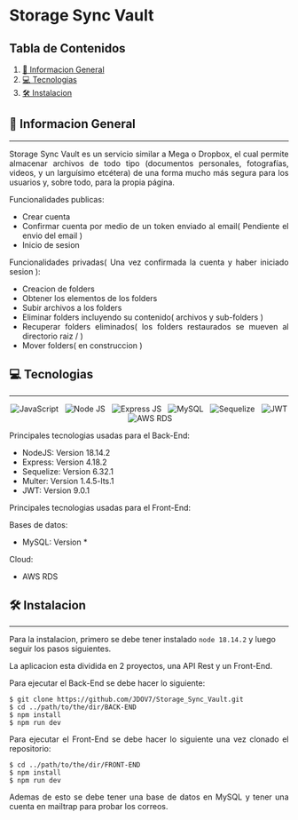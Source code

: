# Storage Sync Vault

## Tabla de Contenidos

1. [🚀 Informacion General](#-informacion-general)
2. [💻 Tecnologias](#-tecnologias)
3. [🛠️ Instalacion](#%EF%B8%8F-instalacion)

## 🚀 Informacion General

---

<p align="justify">
Storage Sync Vault es un servicio similar a Mega o Dropbox, el cual permite almacenar archivos de todo tipo (documentos personales, fotografías, videos, y un larguísimo etcétera) de una forma mucho más segura para los usuarios y, sobre todo, para la propia página.
</p>

<div align="justify">

Funcionalidades publicas:

- Crear cuenta
- Confirmar cuenta por medio de un token enviado al email( Pendiente el envio del email )
- Inicio de sesion

Funcionalidades privadas( Una vez confirmada la cuenta y haber iniciado sesion ):

- Creacion de folders
- Obtener los elementos de los folders
- Subir archivos a los folders
- Eliminar folders incluyendo su contenido( archivos y sub-folders )
- Recuperar folders eliminados( los folders restaurados se mueven al directorio raiz / )
- Mover folders( en construccion )

</div>

## 💻 Tecnologias

---

<div align="center">

<img src="https://img.shields.io/badge/JavaScript-323330?style=for-the-badge&logo=javascript&logoColor=F7DF1E" alt="JavaScript" />&nbsp;&nbsp;
<img src="https://img.shields.io/badge/Node%20js-339933?style=for-the-badge&logo=nodedotjs&logoColor=white" alt="Node JS" />&nbsp;&nbsp;
<img src="https://img.shields.io/badge/Express%20js-000000?style=for-the-badge&logo=express&logoColor=white" alt="Express JS" />&nbsp;&nbsp;
<img src="https://img.shields.io/badge/MySQL-005C84?style=for-the-badge&logo=mysql&logoColor=white" alt="MySQL" />&nbsp;&nbsp;
<img src="https://img.shields.io/badge/Sequelize-52B0E7?style=for-the-badge&logo=Sequelize&logoColor=white" alt="Sequelize" />&nbsp;&nbsp;
<img src="https://img.shields.io/badge/JWT-000000?style=for-the-badge&logo=JSON%20web%20tokens&logoColor=white" alt="JWT" />&nbsp;&nbsp;
<img src="https://img.shields.io/badge/AWS_RDS-FF9900?style=for-the-badge&logo=amazonaws&logoColor=white" alt="AWS RDS" />&nbsp;&nbsp;

</div>

Principales tecnologias usadas para el Back-End:

- NodeJS: Version 18.14.2
- Express: Version 4.18.2
- Sequelize: Version 6.32.1
- Multer: Version 1.4.5-lts.1
- JWT: Version 9.0.1

Principales tecnologias usadas para el Front-End:

Bases de datos:

- MySQL: Version *

Cloud:

- AWS RDS

## 🛠️ Instalacion

---

<p align="justify">

Para la instalacion, primero se debe tener instalado ```node 18.14.2``` y luego seguir los pasos siguientes.

La aplicacion esta dividida en 2 proyectos, una API Rest y un Front-End.

Para ejecutar el Back-End se debe hacer lo siguiente:

</p>

```
$ git clone https://github.com/JDOV7/Storage_Sync_Vault.git
$ cd ../path/to/the/dir/BACK-END
$ npm install
$ npm run dev
```

<p align="justify">
Para ejecutar el Front-End se debe hacer lo siguiente una vez clonado el repositorio:
</p>

```
$ cd ../path/to/the/dir/FRONT-END
$ npm install
$ npm run dev
```

<p align="justify">
Ademas de esto se debe tener una base de datos en MySQL y tener una cuenta en mailtrap para probar los correos.
</p>
